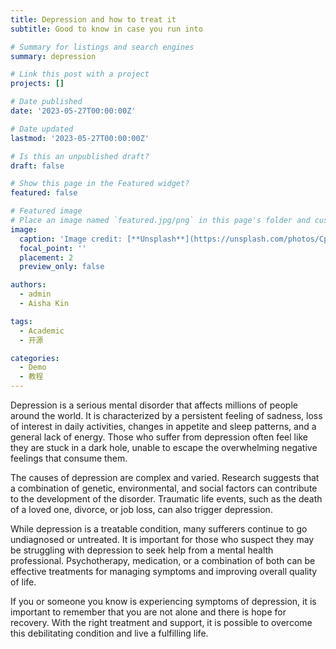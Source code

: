 ```yaml
---
title: Depression and how to treat it
subtitle: Good to know in case you run into

# Summary for listings and search engines
summary: depression

# Link this post with a project
projects: []

# Date published
date: '2023-05-27T00:00:00Z'

# Date updated
lastmod: '2023-05-27T00:00:00Z'

# Is this an unpublished draft?
draft: false

# Show this page in the Featured widget?
featured: false

# Featured image
# Place an image named `featured.jpg/png` in this page's folder and customize its options here.
image:
  caption: 'Image credit: [**Unsplash**](https://unsplash.com/photos/CpkOjOcXdUY)'
  focal_point: ''
  placement: 2
  preview_only: false

authors:
  - admin
  - Aisha Kin

tags:
  - Academic
  - 开源

categories:
  - Demo
  - 教程
---
```



Depression is a serious mental disorder that affects millions of people around the world. It is characterized by a persistent feeling of sadness, loss of interest in daily activities, changes in appetite and sleep patterns, and a general lack of energy. Those who suffer from depression often feel like they are stuck in a dark hole, unable to escape the overwhelming negative feelings that consume them.

The causes of depression are complex and varied. Research suggests that a combination of genetic, environmental, and social factors can contribute to the development of the disorder. Traumatic life events, such as the death of a loved one, divorce, or job loss, can also trigger depression.

While depression is a treatable condition, many sufferers continue to go undiagnosed or untreated. It is important for those who suspect they may be struggling with depression to seek help from a mental health professional. Psychotherapy, medication, or a combination of both can be effective treatments for managing symptoms and improving overall quality of life.

If you or someone you know is experiencing symptoms of depression, it is important to remember that you are not alone and there is hope for recovery. With the right treatment and support, it is possible to overcome this debilitating condition and live a fulfilling life.
